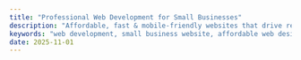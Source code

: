 ```yaml
---
title: "Professional Web Development for Small Businesses"
description: "Affordable, fast & mobile-friendly websites that drive results. Get your business online with AhbeeWeb."
keywords: "web development, small business website, affordable web design"
date: 2025-11-01
---
```

